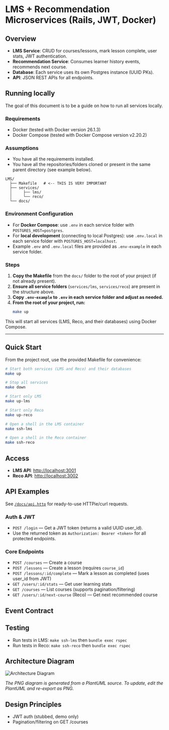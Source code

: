 # LMS + Recommendation Microservices (Rails, JWT, Docker)

## Overview

- **LMS Service**: CRUD for courses/lessons, mark lesson complete, user stats, JWT authentication.
- **Recommendation Service**: Consumes learner history events, recommends next course.
- **Database**: Each service uses its own Postgres instance (UUID PKs).
- **API**: JSON REST APIs for all endpoints.

## Running locally

The goal of this document is to be a guide on how to run all services locally.

### Requirements
- Docker (tested with Docker version 26.1.3)
- Docker Compose (tested with Docker Compose version v2.20.2)

### Assumptions
- You have all the requirements installed.
- You have all the repositories/folders cloned or present in the same parent directory (see example below).

```
LMS/
  ├── Makefile   # <-- THIS IS VERY IMPORTANT
  ├── services/
  │     ├── lms/
  │     └── reco/
  └── docs/
```

### Environment Configuration
- For **Docker Compose**: use `.env` in each service folder with `POSTGRES_HOST=postgres`.
- For **local development** (connecting to local Postgres): use `.env.local` in each service folder with `POSTGRES_HOST=localhost`.
- Example `.env` and `.env.local` files are provided as `.env-example` in each service folder.

### Steps
1. **Copy the Makefile** from the `docs/` folder to the root of your project (if not already present).
2. **Ensure all service folders** (`services/lms`, `services/reco`) are present in the structure above.
3. **Copy `.env-example` to `.env` in each service folder and adjust as needed.**
4. **From the root of your project, run:**
   ```sh
   make up
   ```

This will start all services (LMS, Reco, and their databases) using Docker Compose.

---

## Quick Start

From the project root, use the provided Makefile for convenience:

```sh
# Start both services (LMS and Reco) and their databases
make up

# Stop all services
make down

# Start only LMS
make up-lms

# Start only Reco
make up-reco

# Open a shell in the LMS container
make ssh-lms

# Open a shell in the Reco container
make ssh-reco
```

## Access

- **LMS API**: [http://localhost:3001](http://localhost:3001)
- **Reco API**: [http://localhost:3002](http://localhost:3002)

## API Examples

See [`/docs/api.http`](api.http) for ready-to-use HTTPie/curl requests.

### Auth & JWT

- `POST /login` — Get a JWT token (returns a valid UUID user_id).
- Use the returned token as `Authorization: Bearer <token>` for all protected endpoints.

### Core Endpoints

- `POST /courses` — Create a course
- `POST /lessons` — Create a lesson (requires `course_id`)
- `POST /lessons/:id/complete` — Mark a lesson as completed (uses user_id from JWT)
- `GET /users/:id/stats` — Get user learning stats
- `GET /courses` — List courses (supports pagination/filtering)
- `GET /users/:id/next-course` (Reco) — Get next recommended course

## Event Contract

## Testing

- Run tests in LMS: `make ssh-lms` then `bundle exec rspec`
- Run tests in Reco: `make ssh-reco` then `bundle exec rspec`

## Architecture Diagram

![Architecture Diagram](diagram.png)

*The PNG diagram is generated from a PlantUML source. To update, edit the PlantUML and re-export as PNG.*

## Design Principles

- JWT auth (stubbed, demo only)
- Pagination/filtering on GET /courses

